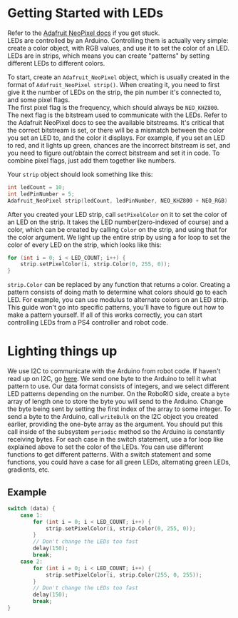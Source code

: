 Getting Started with LEDs
===
Refer to the [Adafruit NeoPixel docs](https://adafruit.github.io/Adafruit_NeoPixel/html/class_adafruit___neo_pixel.html) if you get stuck.  
LEDs are controlled by an Arduino. Controlling them is actually very simple: create a color object, with RGB values, and use it to set the color of an LED. LEDs are in strips, which means you can create "patterns" by setting different LEDs to different colors.

To start, create an `Adafruit_NeoPixel` object, which is usually created in the format of `Adafruit_NeoPixel strip()`. When creating it, you need to first give it the number of LEDs on the strip, the pin number it's connected to, and some pixel flags.  
The first pixel flag is the frequency, which should always be `NEO_KHZ800`. The next flag is the bitstream used to communicate with the LEDs. Refer to the Adafruit NeoPixel docs to see the available bitstreams. It's critical that the correct bitstream is set, or there will be a mismatch between the color you set an LED to, and the color it displays. For example, if you set an LED to red, and it lights up green, chances are the incorrect bitstream is set, and you need to figure out/obtain the correct bitstream and set it in code. To combine pixel flags, just add them together like numbers.

Your `strip` object should look something like this:
```c++
int ledCount = 10;
int ledPinNumber = 5;
Adafruit_NeoPixel strip(ledCount, ledPinNumber, NEO_KHZ800 + NEO_RGB)
```
After you created your LED strip, call `setPixelColor` on it to set the color of an LED on the strip. It takes the LED number(zero-indexed of course) and a color, which can be created by calling `Color` on the strip, and using that for the color argument. We light up the entire strip by using a for loop to set the color of every LED on the strip, which looks like this:
```c++
for (int i = 0; i < LED_COUNT; i++) {
	strip.setPixelColor(i, strip.Color(0, 255, 0));
}
```
`strip.Color` can be replaced by any function that returns a color. Creating a pattern consists of doing math to determine what colors should go to each LED. For example, you can use modulus to alternate colors on an LED strip. This guide won't go into specific patterns, you'll have to figure out how to make a pattern yourself.
If all of this works correctly, you can start controlling LEDs from a PS4 controller and robot code.

Lighting things up
===
We use I2C to communicate with the Arduino from robot code. If haven't read up on I2C, go [here](/i2c). We send one byte to the Arduino to tell it what pattern to use. Our data format consists of integers, and we select different LED patterns depending on the number.
On the RoboRIO side, create a `byte` array of length one to store the byte you will send to the Arduino. Change the byte being sent by setting the first index of the array to some integer. To send a byte to the Arduino, call `writeBulk` on the I2C object you created earlier, providing the one-byte array as the argument. You should put this call inside of the subsystem `periodic` method so the Arduino is constantly receiving bytes.
For each case in the switch statement, use a for loop like explained above to set the color of the LEDs. You can use different functions to get different patterns. With a switch statement and some functions, you could have a case for all green LEDs, alternating green LEDs, gradients, etc.

Example
---
```c++
switch (data) {
	case 1:
		for (int i = 0; i < LED_COUNT; i++) {
			strip.setPixelColor(i, strip.Color(0, 255, 0));
		}
		// Don't change the LEDs too fast
		delay(150);
		break;
	case 2:
		for (int i = 0; i < LED_COUNT; i++) {
			strip.setPixelColor(i, strip.Color(255, 0, 255));
		}
		// Don't change the LEDs too fast
		delay(150);
		break;
}
```